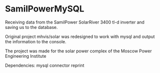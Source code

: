 # SamilPowerMySQL
Receiving data from the SamilPower SolarRiver 3400 tl-d inverter and saving us to the database.

Original project mhvis/solar was redesigned to work with mysql and output the information to the console.

The project was made for the solar power complex of the Moscow Power Engineering Institute

Dependencies:
mysql connector
reprint
